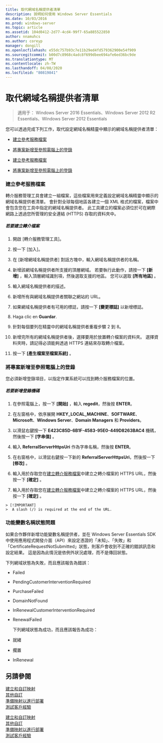 ```yaml
---
title: 取代網域名稱提供者清單
description: 說明如何使用 Windows Server Essentials
ms.date: 10/03/2016
ms.prod: windows-server
ms.topic: article
ms.assetid: 104d0412-2d77-4cd4-99f7-65a885522850
author: nnamuhcs
ms.author: coreyp
manager: dongill
ms.openlocfilehash: e55dc757b93c7e11b29ed4fd579362900e54f909
ms.sourcegitcommit: b00d7c8968c4adc8f699dbee694afe6ed36bc9de
ms.translationtype: MT
ms.contentlocale: zh-TW
ms.lasthandoff: 04/08/2020
ms.locfileid: "80819841"
---
```

# <a name="replace-the-list-of-domain-name-providers"></a>取代網域名稱提供者清單

>適用于： Windows Server 2016 Essentials、Windows Server 2012 R2 Essentials、Windows Server 2012 Essentials

您可以透過完成下列工作，取代設定網域名稱精靈中顯示的網域名稱提供者清單：  


-   [建立參考服務檔案](Replace-the-List-of-Domain-Name-Providers.md#BKMK_ReferralFiles)  

-   [將專案新增至參照電腦上的登錄](Replace-the-List-of-Domain-Name-Providers.md#BKMK_AddRegistry)  

-   [建立參考服務檔案](../install/Replace-the-List-of-Domain-Name-Providers.md#BKMK_ReferralFiles)  

-   [將專案新增至參照電腦上的登錄](../install/Replace-the-List-of-Domain-Name-Providers.md#BKMK_AddRegistry)  


###  <a name="create-the-referral-service-files"></a><a name="BKMK_ReferralFiles"></a>建立參考服務檔案  
 轉介服務管理工具會建立一組檔案，這些檔案用來定義設定網域名稱精靈中顯示的網域名稱提供者清單。 會針對全球每個地區各建立一個 XML 格式的檔案，檔案中會包含您在工具中指定的網域名稱提供者。 此工具建立的檔案必須位於可在網際網路上透過您所管理的安全連結 (HTTPS) 存取的資料夾中。  

##### <a name="to-create-the-referral-files"></a>若要建立轉介檔案  

1.  開啟 [轉介服務管理工具]。  

2.  按一下 [加入]。  

3.  在 [新增網域名稱提供者] 對話方塊中，輸入網域名稱提供者的名稱。  

4.  新增該網域名稱提供者所支援的頂層網域。 若要執行此動作，請按一下 **[新增]** ，輸入頂層網域識別項，然後選取支援的地區。 您可以選取 **[所有地區]** 。  

5.  輸入網域名稱提供者的描述。  

6.  新增所有與網域名稱提供者關聯之網站的 URL。  

7.  如果網域名稱提供者有可用的標誌，請按一下 **[變更標誌]** 以新增標誌。  

8.  Haga clic en **Guardar**.  

9. 針對每個要列在精靈中的網域名稱提供者重複步驟 2 到 8。  

10. 新增完所有的網域名稱提供者後，選擇要用於放置轉介檔案的資料夾。 選擇資料夾時，請記得必須能夠透過 HTTPS 連結來存取轉介檔案。  

11. 按一下 **[產生檔案至檔案系統]** 。  

###  <a name="add-an-entry-to-the-registry-on-the-reference-computer"></a><a name="BKMK_AddRegistry"></a>將專案新增至參照電腦上的登錄  
 您必須新增登錄項目，以指定作業系統可以找到轉介服務檔案的位置。  

##### <a name="to-add-a-key-to-the-registry"></a>若要新增登錄機碼  

1.  在參照電腦上，按一下 **[開始]** ，輸入 **regedit**，然後按 **ENTER**。  

2.  在左窗格中，依序展開 **HKEY_LOCAL_MACHINE**、**SOFTWARE**、**Microsoft**、**Windows Server**、**Domain Managers** 和 **Providers**。  

3.  以滑鼠右鍵按一下 **E423C85D-6B1F-4583-95E0-449D8263BAC4** 機碼，然後按一下 **[字串值]** 。  

4.  輸入 **ReferralServerHttpsUri** 作為字串名稱，然後按 **ENTER**。  

5.  在右窗格中，以滑鼠右鍵按一下新的 **ReferralServerHttpsUri**，然後按一下 **[修改]** 。  


6.  輸入用於存取您在[建立轉介服務檔案](Replace-the-List-of-Domain-Name-Providers.md#BKMK_ReferralFiles)中建立之轉介檔案的 HTTPS URL，然後按一下 **[確定]** 。  

6.  輸入用於存取您在[建立轉介服務檔案](../install/Replace-the-List-of-Domain-Name-Providers.md#BKMK_ReferralFiles)中建立之轉介檔案的 HTTPS URL，然後按一下 **[確定]** 。  


~~~
> [!IMPORTANT]
>  A slash (/) is required at the end of the URL.  
~~~

###  <a name="domain-name-status-issues"></a><a name="BKMK_ReplaceDomainNameProviders"></a>功能變數名稱狀態問題  
 如果合作夥伴新增功能變數名稱提供者，並在 Windows Server Essentials SDK 中使用應用程式開發介面（API）來設定憑證的「未知」、「失敗」和「CertificateRequestNotSubmitted」狀態，則客戶會收到不正確的錯誤訊息和設定結果。 這是因為此情況是依例外狀況處理，而不是傳回狀態。  

 下列網域狀態為失敗，而且應該報告為錯誤：  

- Failed  

- PendingCustomerInterventionRequired  

- PurchaseFailed  

- DomainNotFound  

- InRenewalCustomerInterventionRequired  

- RenewalFailed  

  下列網域狀態為成功，而且應該報告為成功：  

- 就緒  

- 擱置  

- InRenewal  

## <a name="see-also"></a>另請參閱  

 [建立和自訂映射](Creating-and-Customizing-the-Image.md)   
 [其他自訂](Additional-Customizations.md)   
 [準備映射以進行部署](Preparing-the-Image-for-Deployment.md)   
 [測試客戶經驗](Testing-the-Customer-Experience.md)

 [建立和自訂映射](../install/Creating-and-Customizing-the-Image.md)   
 [其他自訂](../install/Additional-Customizations.md)   
 [準備映射以進行部署](../install/Preparing-the-Image-for-Deployment.md)   
 [測試客戶經驗](../install/Testing-the-Customer-Experience.md)

